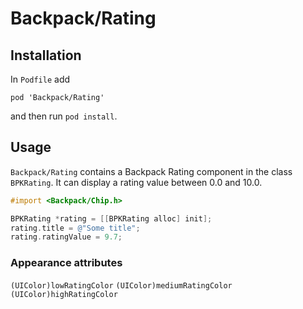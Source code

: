 # Backpack/Rating

## Installation

In `Podfile` add

```
pod 'Backpack/Rating'
```

and then run `pod install`.

## Usage

`Backpack/Rating` contains a Backpack Rating component in the class `BPKRating`. It can display a rating value between 0.0 and 10.0.


```objective-c
#import <Backpack/Chip.h>

BPKRating *rating = [[BPKRating alloc] init];
rating.title = @"Some title";
rating.ratingValue = 9.7;
```

### Appearance attributes
`(UIColor)lowRatingColor`
`(UIColor)mediumRatingColor`
`(UIColor)highRatingColor`
